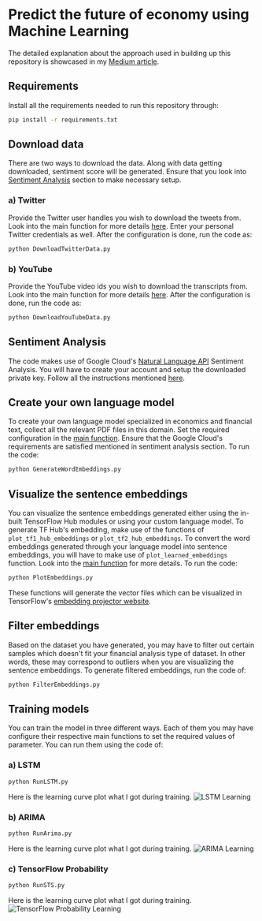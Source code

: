 # Predict the future of economy using Machine Learning
The detailed explanation about the approach used in building up this repository is showcased in my [Medium article](https://medium.com/ymedialabs-innovation/predicting-the-future-of-the-economy-with-machine-learning-81a0efc7a41e).

## Requirements
Install all the requirements needed to run this repository through:
```bash
pip install -r requirements.txt
```

## Download data
There are two ways to download the data. Along with data getting downloaded, sentiment score will be generated. Ensure that you look into [Sentiment Analysis](#sentiment-analysis) section to make necessary setup.
### a) Twitter
Provide the Twitter user handles you wish to download the tweets from. Look into the main function for more details [here](./DownloadTwitterData.py/#L100). Enter your personal Twitter credentials as well. After the configuration is done, run the code as:

```python
python DownloadTwitterData.py
```

### b) YouTube
Provide the YouTube video ids you wish to download the transcripts from. Look into the main function for more details [here](./DownloadYouTubeData.py/#L88). After the configuration is done, run the code as:

```python
python DownloadYouTubeData.py
```

## Sentiment Analysis
The code makes use of Google Cloud's [Natural Language API](https://cloud.google.com/natural-language/docs/) Sentiment Analysis. You will have to create your account and setup the downloaded private key. Follow all the instructions mentioned [here](https://cloud.google.com/natural-language/docs/quickstart#quickstart-analyze-entities-gcloud).


## Create your own language model
To create your own language model specialized in economics and financial text, collect all the relevant PDF files in this domain. Set the required configuration in the [main function](./GenerateWordEmbeddings.py#L141). Ensure that the Google Cloud's requirements are satisfied mentioned in sentiment analysis section. To run the code:

```python
python GenerateWordEmbeddings.py
```

## Visualize the sentence embeddings
You can visualize the sentence embeddings generated either using the in-built TensorFlow Hub modules or using your custom language model. To generate TF Hub's embedding, make use of the functions of `plot_tf1_hub_embeddings` or `plot_tf2_hub_embeddings`. To convert the word embeddings generated through your language model into sentence embeddings, you will have to make use of `plot_learned_embeddings` function. Look into the [main function](./PlotEmbeddings.py) for more details. To run the code:

```python
python PlotEmbeddings.py
```

These functions will generate the vector files which can be visualized in TensorFlow's [embedding projector website](https://projector.tensorflow.org/).

## Filter embeddings
Based on the dataset you have generated, you may have to filter out certain samples which doesn't fit your financial analysis type of dataset. In other words, these may correspond to outliers when you are visualizing the sentence embeddings. To generate filtered embeddings, run the code of:

```python
python FilterEmbeddings.py
```

## Training models
You can train the model in three different ways. Each of them you may have configure their respective main functions to set the required values of parameter. You can run them using the code of:
### a) LSTM
```python
python RunLSTM.py
```
Here is the learning curve plot what I got during training.
![LSTM Learning](https://user-images.githubusercontent.com/13696749/73459535-0ae61a00-439d-11ea-97eb-ca17f5b2b096.png "LSTM Learning")  

### b) ARIMA
```python
python RunArima.py
```
Here is the learning curve plot what I got during training.
![ARIMA Learning](https://user-images.githubusercontent.com/13696749/73512679-859c4d00-4410-11ea-98c5-c4649a24a58a.png "ARIMA Learning")


### c) TensorFlow Probability
```python
python RunSTS.py
```
Here is the learning curve plot what I got during training.
![TensorFlow Probability Learning](https://user-images.githubusercontent.com/13696749/73512720-a9f82980-4410-11ea-9e4e-dfc20d0dafdc.png "TensorFlow Probability Learning")
